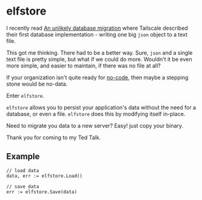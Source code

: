 # elfstore

I recently read [An unlikely database migration](https://tailscale.com/blog/an-unlikely-database-migration/) where
Tailscale described their first database implementation - writing one big `json` object to a text file.

This got me thinking. There had to be a better way. Sure, `json` and a single text file is pretty simple, but what if we
could do more. Wouldn't it be even more simple, and easier to maintain, if there was no file at all?

If your organization isn't quite ready for [no-code](https://github.com/kelseyhightower/nocode), then maybe a stepping
stone would be no-data.

Enter `elfstore`.

`elfstore` allows you to persist your application's data without the need for a database, or even a file. `elfstore`
does this by modifying itself in-place.

Need to migrate you data to a new server? Easy! just copy your binary.

Thank you for coming to my Ted Talk.

## Example

```golang
// load data
data, err := elfstore.Load()

// save data
err := elfstore.Save(data)
```
